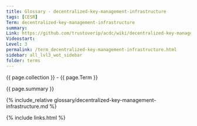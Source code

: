 ```yaml
---
title: Glossary - decentralized-key-management-infrastructure
tags: [CESR]
Term: decentralized-key-management-infrastructure
summary: 
Link: https://github.com/trustoverip/acdc/wiki/decentralized-key-management-infrastructure.md
Videostart: 
Level: 3
permalink: /term_decentralized-key-management-infrastructure.html
sidebar: all_lvl3_wot_sidebar
folder: terms
---
```


{{ page.collection }} - {{ page.Term }}

   {{ page.summary }}

{% include_relative glossary/decentralized-key-management-infrastructure.md %}

 {% include links.html %} 
